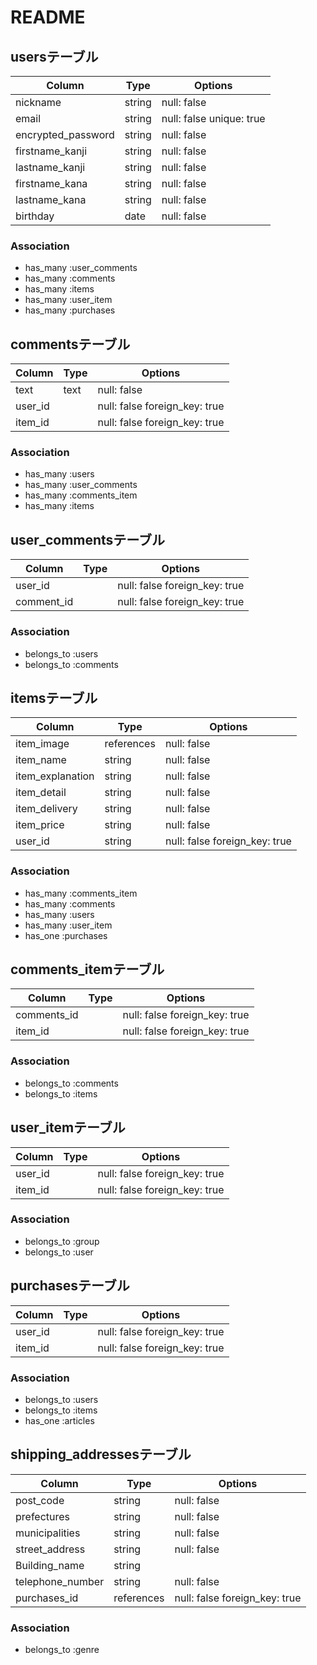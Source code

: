 # README

## usersテーブル

| Column             | Type       | Options                       |
| ------             | ---------- | ------------------------------|
|nickname            | string     | null: false                   |
| email              | string     | null: false   unique: true    |
|encrypted_password  | string     | null: false                   |
|firstname_kanji     | string     | null: false                   |
|lastname_kanji      | string     | null: false                   |
|firstname_kana      | string     | null: false                   |
|lastname_kana       | string     | null: false                   |
| birthday           | date       | null: false                   |

### Association
- has_many :user_comments
- has_many :comments
- has_many :items
- has_many :user_item
- has_many :purchases

## commentsテーブル

| Column   | Type       | Options                        |
| ------   | ---------- | ------------------------------ |
|  text    | text       | null: false                    |
| user_id  |            | null: false  foreign_key: true |
| item_id  |            | null: false  foreign_key: true |

### Association
- has_many :users
- has_many :user_comments
- has_many :comments_item
- has_many :items

## user_commentsテーブル

| Column    | Type       | Options                        |
| ------    | ---------- | ------------------------------ |
| user_id   |            | null: false  foreign_key: true |
|comment_id |            | null: false  foreign_key: true |

### Association
- belongs_to :users
- belongs_to :comments

## itemsテーブル

| Column         | Type       | Options                        |
| ------         | ---------- | ------------------------------ |
|item_image      | references | null: false                    |
|item_name       | string     | null: false                    |
|item_explanation| string     | null: false                    |
|item_detail     | string     | null: false                    |
|item_delivery   | string     | null: false                    |
|item_price      | string     | null: false                    |
|user_id         | string     | null: false  foreign_key: true |


### Association
- has_many :comments_item
- has_many :comments
- has_many :users
- has_many :user_item
- has_one  :purchases

## comments_itemテーブル
| Column          | Type       | Options                        |
| ------          | ---------- | ------------------------------ |
|comments_id      |            | null: false  foreign_key: true |
|item_id          |            | null: false  foreign_key: true |

### Association
- belongs_to :comments
- belongs_to :items

## user_itemテーブル
| Column          | Type       | Options                        |
| ------          | ---------- | ------------------------------ |
|user_id          |            | null: false  foreign_key: true |
|item_id          |            | null: false foreign_key: true |

### Association
- belongs_to :group
- belongs_to :user

## purchasesテーブル
| Column          | Type       | Options                        |
| ------          | ---------- | ------------------------------ |
|user_id          |            | null: false  foreign_key: true |
|item_id          |            | null: false  foreign_key: true |

### Association
- belongs_to :users
- belongs_to :items
- has_one    :articles

## shipping_addressesテーブル
| Column          | Type       | Options                        |
| ------          | ---------- | ------------------------------ |
|post_code        | string     | null: false                    |
|prefectures      | string     | null: false                    |
|municipalities   | string     | null: false                    |
|street_address   | string     | null: false                    |
|Building_name    | string     |                                |
|telephone_number | string     | null: false                    |
|purchases_id     | references | null: false  foreign_key: true |

### Association
- belongs_to :genre
